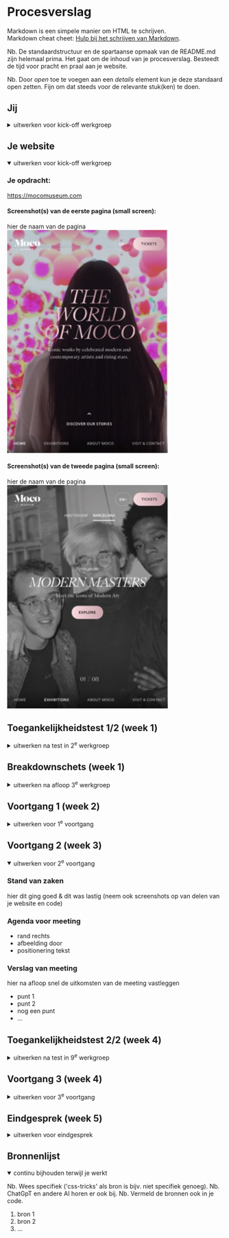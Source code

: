 # Procesverslag
Markdown is een simpele manier om HTML te schrijven.  
Markdown cheat cheet: [Hulp bij het schrijven van Markdown](https://github.com/adam-p/markdown-here/wiki/Markdown-Cheatsheet).

Nb. De standaardstructuur en de spartaanse opmaak van de README.md zijn helemaal prima. Het gaat om de inhoud van je procesverslag. Besteedt de tijd voor pracht en praal aan je website.

Nb. Door *open* toe te voegen aan een *details* element kun je deze standaard open zetten. Fijn om dat steeds voor de relevante stuk(ken) te doen.





## Jij

<details>
  <summary>uitwerken voor kick-off werkgroep</summary>

  ### Auteur:
  Karlijn Rotteveel

  #### Je startniveau:
  Blauw

  #### Je focus:
  Surface plane
 
</details>





## Je website

<details open>
  <summary>uitwerken voor kick-off werkgroep</summary>

  ### Je opdracht:
  https://mocomuseum.com

  #### Screenshot(s) van de eerste pagina (small screen): 
  hier de naam van de pagina  
  <img src="readme-images/scherm1.jpeg" width="375px" alt="omschrijving van de pagina">

  #### Screenshot(s) van de tweede pagina (small screen):
  hier de naam van de pagina  
  <img src="readme-images/scherm2.jpeg" width="375px" alt="omschrijving van de pagina">
 
</details>



## Toegankelijkheidstest 1/2 (week 1)

<details>
  <summary>uitwerken na test in 2<sup>e</sup> werkgroep</summary>

  ### Bevindingen
  Lijst met je bevindingen die in de test naar voren kwamen:
  - Zijn meerdere H1's in bestaande website
  - De H1 is ook niet meer te lezen met de screenreader als je hem klein maakt.
  - Geen nette html
  - Nav staat onderaan en die pakt de screenreader ook niet meteen


</details>



## Breakdownschets (week 1)

<details>
  <summary>uitwerken na afloop 3<sup>e</sup> werkgroep</summary>

  ### de hele pagina: 
  <img src="readme-images/Breakdownsketch.png" width="375px" alt="breakdown van de hele pagina">

  ### dynamisch deel (bijv menu): 
 n.v.t.
  

</details>



## Voortgang 1 (week 2)

<details>
  <summary>uitwerken voor 1<sup>e</sup> voortgang</summary>

  ### Stand van zaken
  Ik vond het nestelen van de elementen lastig van de HTML. Maar na een ruwe opzet heb ik daar al hulp bij gekregen en kan ik nu goed verder. De opdrachten in de les gaan eigenlijk best wel goed. Het toepassen op de site wordt uitdagend maar leuk. Daar is natuurlijk geen stappenplan voor, helaas.


  ### Agenda voor meeting
  samen met je groepje opstellen
  Karlijn:
  Wanneer afbeelding in html en wanneer is CSS

  Joost:
  mag een <h2> in een <a>?
  wanneer svg en wanneer een button?
  mag een <ul> in een <ul>?
  wat zijn handige volgordes van  <img> <p> <h2> enz.?

  Tygo:
  werkt een aside laten uit en inschuiven hetzelfde als de menu opdracht?
  hoe maak ik een dropdown menu die alle onderstaande content verder omlaag duwt?
  hoe zorg ik ervoor dat ( checkbox ) filters zich daadwerkelijk toepassen op de artikelen die de website mij zal tonen?
  hoe zorg ik dat het stuk tekst dat zegt hoeveel resultaten er gevonden zijn zich aanpast afhankelijk van het aantal resultaten?

  Annika:
  Hamburger menu en werking

  ### Verslag van meeting
  hier na afloop snel de uitkomsten van de meeting vastleggen
  - Als img een betekenis heeft of inhoudelijk waarde, dan in html. Saaie achtergrond afbeelding -> css.
  - Z-index gebruiken voor lagen
  - Kevin Powell flex box vs grid kijken
  -

</details>





## Voortgang 2 (week 3)

<details open>
  <summary>uitwerken voor 2<sup>e</sup> voortgang</summary>

  ### Stand van zaken
  hier dit ging goed & dit was lastig (neem ook screenshots op van delen van je website en code)


  ### Agenda voor meeting
  - rand rechts
  - afbeelding door
  - positionering tekst


  ### Verslag van meeting
  hier na afloop snel de uitkomsten van de meeting vastleggen

  - punt 1
  - punt 2
  - nog een punt
- ...

</details>





## Toegankelijkheidstest 2/2 (week 4)

<details>
  <summary>uitwerken na test in 9<sup>e</sup> werkgroep</summary>

  ### Bevindingen
  Lijst met je bevindingen die in de test naar voren kwamen (geef ook aan wat er verbeterd is):

</details>





## Voortgang 3 (week 4)

<details>
  <summary>uitwerken voor 3<sup>e</sup> voortgang</summary>

  ### Stand van zaken

  ### Agenda voor meeting
  samen met je groepje opstellen
  - Gradient op section krijgen. (karlijn)
  - Hoe maak ik mijn nav zo dat hij alleen te zien is als je naar boven scrolt (joost)
  - Hoe maak ik een filter menu die functioneerd als overlay? (tygo)
  - Hoe zorg ik dat het sorteren op bmw serie net zo werkt als op de voorbeeld site (met animatie, donkere achtergrond etc)?(tygo)
  - Is het noodzakelijk voor mij om het informatie tabje uit te werken bij de modellen? Ook met volledige overlay?(tygo)
  - Hoe maak ik een vergelijkbare overlay voor de detail pop up van een auto model?(tygo)
  - Hoe maak ik het toegankelijker met leesbaarheid? (karlijn)
  - Hoe kan ik met een button(en toggle) de img veranderen? is een formulier toevoegen ook een goed ding voor de surface plane? (annika)


  ### Verslag van meeting
  hier na afloop snel de uitkomsten van de meeting vastleggen

  - punt 1
  - punt 2
  - nog een punt
  - ...

</details>





## Eindgesprek (week 5)

<details>
  <summary>uitwerken voor eindgesprek</summary>

  ### Je uitkomst - karakteristiek screenshots:
  <img src="readme-images/dummy-plaatje.jpg" width="375px" alt="uitomst opdracht 1">


  ### Dit ging goed/Heb ik geleerd: 
  Korte omschrijving met plaatjes

  <img src="readme-images/dummy-plaatje.jpg" width="375px" alt="top">


  ### Dit was lastig/Is niet gelukt:
  Korte omschrijving met plaatjes

  <img src="readme-images/dummy-plaatje.jpg" width="375px" alt="bummer">
</details>





## Bronnenlijst

<details open>
  <summary>continu bijhouden terwijl je werkt</summary>

  Nb. Wees specifiek ('css-tricks' als bron is bijv. niet specifiek genoeg). 
  Nb. ChatGpT en andere AI horen er ook bij.
  Nb. Vermeld de bronnen ook in je code.

  1. bron 1
  2. bron 2
  3. ...

</details>